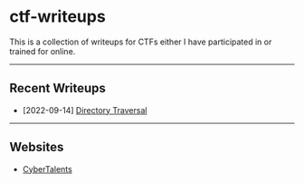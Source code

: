 # ctf-writeups

This is a collection of writeups for CTFs either I have participated in or trained for online.

---

## Recent Writeups

- [2022-09-14] [Directory Traversal](./CyberTalents/Introduction-to-Cybersecurity/lesson-10.md)

---

## Websites

- [CyberTalents](./CyberTalents/README.md)
